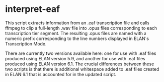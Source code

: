 # interpret-eaf
This script extracts information from an .eaf transcription file and calls ffmpeg to clip a full-length .wav file into .opus files corresponding to each transcription tier segment. The resulting .opus files are named with a numeric prefix corresponding to the line numbers displayed in ELAN's Transcription Mode.

There are currently two versions available here: one for use with .eaf files produced using ELAN version 5.9, and another for use with .eaf files produced using ELAN version 6.1. The crucial differences between these two scripts is that there is additional whitespace added to .eaf files created in ELAN 6.1 that is accounted for in the updated script.
